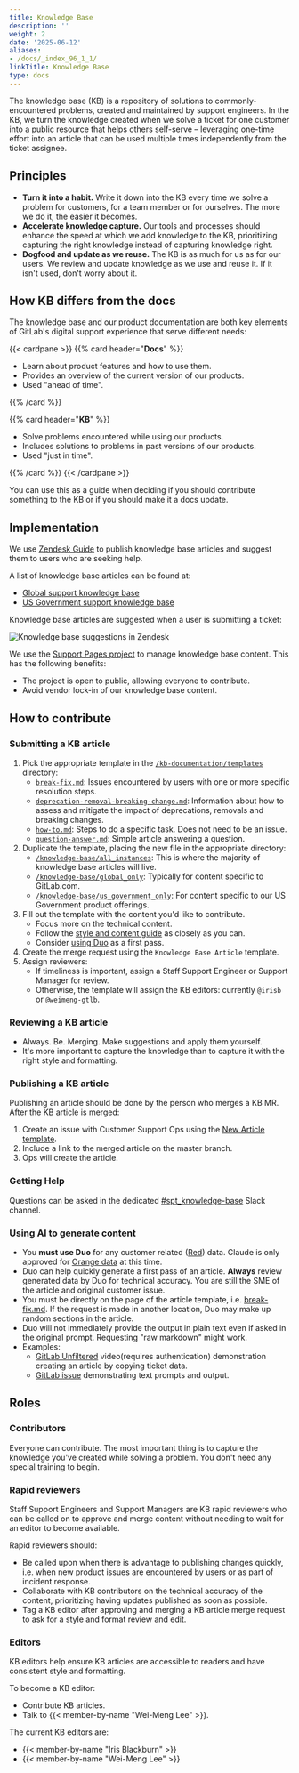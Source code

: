 ```yaml
---
title: Knowledge Base
description: ''
weight: 2
date: '2025-06-12'
aliases:
- /docs/_index_96_1_1/
linkTitle: Knowledge Base
type: docs
---
```


The knowledge base (KB) is a repository of solutions to commonly-encountered problems, created and
maintained by support engineers. In the KB, we turn the knowledge created when we solve a ticket for
one customer into a public resource that helps others self-serve &ndash; leveraging one-time effort
into an article that can be used multiple times independently from the ticket assignee.

## Principles

- **Turn it into a habit.** Write it down into the KB every time we solve a problem for customers,
  for a team member or for ourselves. The more we do it, the easier it becomes.
- **Accelerate knowledge capture.** Our tools and processes should enhance the speed at which we add
  knowledge to the KB, prioritizing capturing the right knowledge instead of capturing knowledge right.
- **Dogfood and update as we reuse.** The KB is as much for us as for our users. We review and
  update knowledge as we use and reuse it. If it isn't used, don't worry about it.

## How KB differs from the docs

The knowledge base and our product documentation are both key elements of GitLab's digital support
experience that serve different needs:

{{< cardpane >}}
{{% card header="**Docs**" %}}

- Learn about product features and how to use them.
- Provides an overview of the current version of our products.
- Used "ahead of time".

{{% /card %}}

{{% card header="**KB**" %}}

- Solve problems encountered while using our products.
- Includes solutions to problems in past versions of our products.
- Used "just in time".

{{% /card %}}
{{< /cardpane >}}

You can use this as a guide when deciding if you should contribute something to the KB or if you
should make it a docs update.

## Implementation

We use [Zendesk Guide](https://www.zendesk.com/sg/service/help-center/) to publish knowledge base
articles and suggest them to users who are seeking help.

A list of knowledge base articles can be found at:

- [Global support knowledge base](https://support.gitlab.com/hc/en-us/sections/15215649512604-Knowledge-Base)
- [US Government support knowledge base](https://federal-support.gitlab.com/hc/en-us/sections/29015014994068-Knowledge-Base)

Knowledge base articles are suggested when a user is submitting a ticket:

![Knowledge base suggestions in Zendesk](/images/support/kb-suggestions.gif)

We use the [Support Pages project](https://gitlab.com/gitlab-com/support/support-pages) to manage
knowledge base content. This has the following benefits:

- The project is open to public, allowing everyone to contribute.
- Avoid vendor lock-in of our knowledge base content.

## How to contribute

### Submitting a KB article

1. Pick the appropriate template in the [`/kb-documentation/templates`](https://gitlab.com/gitlab-com/support/support-pages/-/tree/master/kb-documentation/templates)
   directory:
   - [`break-fix.md`](https://gitlab.com/gitlab-com/support/support-pages/-/blob/master/kb-documentation/templates/break-fix.md): Issues encountered by users with one or more specific resolution steps.
   - [`deprecation-removal-breaking-change.md`](https://gitlab.com/gitlab-com/support/support-pages/-/blob/master/kb-documentation/templates/deprecation-removal-breaking-change.md): Information about how to assess and mitigate the impact of deprecations, removals and breaking changes.
   - [`how-to.md`](https://gitlab.com/gitlab-com/support/support-pages/-/blob/master/kb-documentation/templates/how-to.md): Steps to do a specific task. Does not need to be an issue.
   - [`question-answer.md`](https://gitlab.com/gitlab-com/support/support-pages/-/blob/master/kb-documentation/templates/question-answer.md): Simple article answering a question.
1. Duplicate the template, placing the new file in the appropriate directory:
   - [`/knowledge-base/all_instances`](https://gitlab.com/gitlab-com/support/support-pages/-/tree/master/knowledge-base/all_instances):
     This is where the majority of knowledge base articles will live.
   - [`/knowledge-base/global_only`](https://gitlab.com/gitlab-com/support/support-pages/-/tree/master/knowledge-base/global_only):
     Typically for content specific to GitLab.com.
   - [`/knowledge-base/us_government_only`](https://gitlab.com/gitlab-com/support/support-pages/-/tree/master/knowledge-base/us_government_only):
     For content specific to our US Government product offerings.
1. Fill out the template with the content you'd like to contribute.
   - Focus more on the technical content.
   - Follow the [style and content guide](./kb-style-guide.md) as closely as you can.
   - Consider [using Duo](#using-ai-to-generate-content) as a first pass.
1. Create the merge request using the `Knowledge Base Article` template.
1. Assign reviewers:
   - If timeliness is important, assign a Staff Support Engineer or Support Manager for review.
   - Otherwise, the template will assign the KB editors: currently `@irisb` or `@weimeng-gtlb`.

### Reviewing a KB article

- Always. Be. Merging. Make suggestions and apply them yourself.
- It's more important to capture the knowledge than to capture it with the right style and formatting.

### Publishing a KB article

Publishing an article should be done by the person who merges a KB MR. After the KB article is merged:

1. Create an issue with Customer Support Ops using the [New Article template](https://gitlab.com/gitlab-com/gl-security/corp/cust-support-ops/issue-tracker/-/issues/new?description_template=New%20Article).
1. Include a link to the merged article on the master branch.
1. Ops will create the article.

### Getting Help

Questions can be asked in the dedicated [#spt_knowledge-base](https://gitlab.enterprise.slack.com/archives/C07QDCG4AGH) Slack channel.

### Using AI to generate content

- You **must use Duo** for any customer related ([Red](/handbook/security/standards/data-classification-standard.md#red)) data. Claude is only approved for [Orange data](/handbook/security/standards/data-classification-standard.md#orange) at this time.
- Duo can help quickly generate a first pass of an article. **Always** review generated data by Duo for technical accuracy. You are still the SME of the article and original customer issue.
- You must be directly on the page of the article template, i.e. [break-fix.md](https://gitlab.com/gitlab-com/support/support-pages/-/blob/master/kb-documentation/templates/break-fix.md). If the request is made in another location, Duo may make up random sections in the article.
- Duo will not immediately provide the output in plain text even if asked in the original prompt. Requesting "raw markdown" might work.
- Examples:
  - [GitLab Unfiltered](https://www.youtube.com/watch?v=4z6Xnh3B-wU) video(requires authentication) demonstration creating an article by copying ticket data.
  - [GitLab issue](https://gitlab.com/gitlab-com/support/support-pages/-/issues/7) demonstrating text prompts and output.

## Roles

### Contributors

Everyone can contribute. The most important thing is to capture the knowledge you've created while
solving a problem. You don't need any special training to begin.

### Rapid reviewers

Staff Support Engineers and Support Managers are KB rapid reviewers who can be called on to approve
and merge content without needing to wait for an editor to become available.

Rapid reviewers should:

- Be called upon when there is advantage to publishing changes quickly, i.e. when new product issues
  are encountered by users or as part of incident response.
- Collaborate with KB contributors on the technical accuracy of the content, prioritizing having
  updates published as soon as possible.
- Tag a KB editor after approving and merging a KB article merge request to ask for a style and
  format review and edit.

### Editors

KB editors help ensure KB articles are accessible to readers and have consistent style and
formatting.

To become a KB editor:

- Contribute KB articles.
- Talk to {{< member-by-name "Wei-Meng Lee" >}}.

The current KB editors are:

- {{< member-by-name "Iris Blackburn" >}}
- {{< member-by-name "Wei-Meng Lee" >}}
